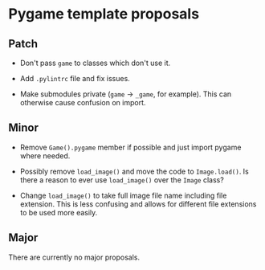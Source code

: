 # Pygame template proposals

## Patch

* Don't pass `game` to classes which don't use it.

* Add `.pylintrc` file and fix issues.

* Make submodules private (`game` -> `_game`, for example).
This can otherwise cause confusion on import.


## Minor

* Remove `Game().pygame` member if possible and just import pygame where needed.

* Possibly remove `load_image()` and move the code to `Image.load()`.
Is there a reason to ever use `load_image()` over the `Image` class?

* Change `load_image()` to take full image file name including file extension.
This is less confusing and allows for different file extensions to be used more easily.

## Major

There are currently no major proposals.
